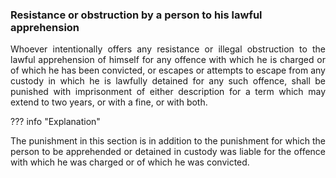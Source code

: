 ### Resistance or obstruction by a person to his lawful apprehension
<div style="text-align: justify">

Whoever intentionally offers any resistance or illegal obstruction to the lawful apprehension of himself for any offence with which he is charged or of which he has been convicted, or escapes or attempts to escape from any custody in which he is lawfully detained for any such offence, shall be punished with imprisonment of either description for a term which may extend to two years, or with a fine, or with both.

</div>

??? info "Explanation"
    <div style="text-align: justify"> The punishment in this section is in addition to the punishment for which the person to be apprehended or detained in custody was liable for the offence with which he was charged or of which he was convicted.
